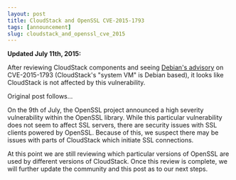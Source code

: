 ```yaml
---
layout: post
title: CloudStack and OpenSSL CVE-2015-1793
tags: [announcement]
slug: cloudstack_and_openssl_cve_2015
---
```

<b>Updated July 11th, 2015:</b>
<p>After reviewing CloudStack components and seeing <a href="https://security-tracker.debian.org/tracker/CVE-2015-1793">Debian's advisory</a> on CVE-2015-1793 (CloudStack's "system VM" is Debian based), it looks like CloudStack is not affected by this vulnerability.
</p>

<p>Original post follows...</p>
<p>On the 9th of July, the OpenSSL project announced a high severity vulnerability within the OpenSSL library. While this particular vulnerability does not seem to affect SSL servers, there are security issues with SSL clients powered by OpenSSL.  Because of this, we suspect there may be issues with parts of CloudStack which initiate SSL connections.</p>

<p>At this point we are still reviewing which particular versions of OpenSSL are used by different versions of CloudStack. Once this review is complete, we will further update the community and this post as to our next steps.</p>
